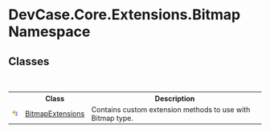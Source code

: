 # DevCase.Core.Extensions.Bitmap Namespace
 




## Classes
&nbsp;<table><tr><th></th><th>Class</th><th>Description</th></tr><tr><td>![Public class](media/pubclass.gif "Public class")</td><td><a href="T_DevCase_Core_Extensions_Bitmap_BitmapExtensions">BitmapExtensions</a></td><td>
Contains custom extension methods to use with Bitmap type.</td></tr></table>&nbsp;
